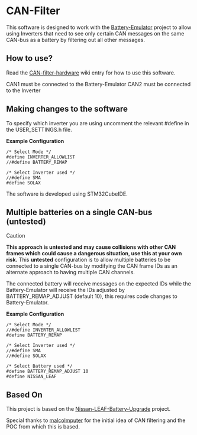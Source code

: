 # CAN-Filter

This software is designed to work with the [Battery-Emulator](https://github.com/dalathegreat/Battery-Emulator) project to allow using Inverters that need to see only certain CAN messages on the same CAN-bus as a battery by filtering out all other messages.

## How to use?

Read the [CAN-filter-hardware](https://github.com/dalathegreat/Battery-Emulator/wiki/CAN-filter-hardware) wiki entry for how to use this software.

CAN1 must be connected to the Battery-Emulator
CAN2 must be connected to the Inverter

## Making changes to the software

To specify which inverter you are using uncomment the relevant #define in the USER_SETTINGS.h file.

**Example Configuration**
```
/* Select Mode */
#define INVERTER_ALLOWLIST
//#define BATTERY_REMAP

/* Select Inverter used */
//#define SMA
#define SOLAX
```

The software is developed using STM32CubeIDE.

## Multiple batteries on a single CAN-bus (untested)

> [!CAUTION]
> **This approach is untested and may cause collisions with other CAN frames which could cause a dangerous situation, use this at your own risk.**
> This **untested** configuration is to allow multiple batteries to be connected to a single CAN-bus by modifying the CAN frame IDs as an alternate approach to having multiple CAN channels. 

The connected battery will receive messages on the expected IDs while the Battery-Emulator will receive the IDs adjusted by BATTERY_REMAP_ADJUST (default 10), this requires code changes to Battery-Emulator.

**Example Configuration**
```
/* Select Mode */
//#define INVERTER_ALLOWLIST
#define BATTERY_REMAP

/* Select Inverter used */
//#define SMA
//#define SOLAX

/* Select Battery used */
#define BATTERY_REMAP_ADJUST 10
#define NISSAN_LEAF
```

## Based On

This project is based on the [Nissan-LEAF-Battery-Upgrade](https://github.com/dalathegreat/Nissan-LEAF-Battery-Upgrade) project.

Special thanks to [malcolmputer](https://github.com/malcolmputer) for the initial idea of CAN filtering and the POC from which this is based.